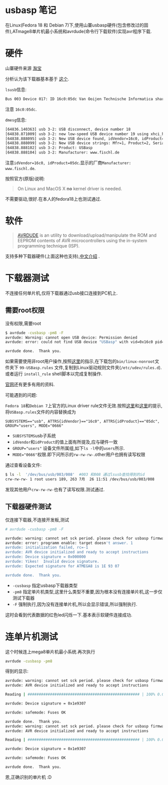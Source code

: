 # usbasp 笔记

在Linux(Fedora 18 和 Debian 7)下,使用山寨usbasp硬件(包含修改过的固件),ATmage8单片机最小系统和avrdude(命令行下载软件)实现avr程序下载.

# 硬件

山寨硬件来源 [淘宝](http://item.taobao.com/item.htm?spm=0.0.0.0.brf3fj&id=4207291768)

分析认为该下载器基本基于 [这个](http://www.fischl.de/usbasp/). 

`lsusb`信息:

```bash
Bus 003 Device 017: ID 16c0:05dc Van Ooijen Technische Informatica shared ID for use with libusb
```

注意 `16c0:05dc`.

`dmesg`信息:

```bash
[64836.140363] usb 3-2: USB disconnect, device number 18
[64838.871009] usb 3-2: new low-speed USB device number 19 using xhci_hcd
[64838.888095] usb 3-2: New USB device found, idVendor=16c0, idProduct=05dc
[64838.888099] usb 3-2: New USB device strings: Mfr=1, Product=2, SerialNumber=0
[64838.888102] usb 3-2: Product: USBasp
[64838.888104] usb 3-2: Manufacturer: www.fischl.de
```

注意`idVendor=16c0, idProduct=05dc`.显示的厂商`Manufacturer: www.fischl.de`.

按照官方(原版)说明:

>On Linux and MacOS X **no** kernel driver is needed.

不需要驱动,很好.在本人的fedora18上也测试通过.

# 软件

> [AVRDUDE](http://www.nongnu.org/avrdude/) is an utility to download/upload/manipulate the ROM and EEPROM contents of AVR microcontrollers using the in-system programming technique (ISP).

支持多种下载器硬件(上面这种也支持),[中文介绍](http://bbs.21ic.com/blog-25399-1551.html) .

# 下载器测试

不连接任何单片机,仅将下载器通过usb接口连接到PC机上.

## 需要root权限

没有权限,需要root

```bash
$ avrdude -cusbasp -pm8 -F
avrdude: Warning: cannot open USB device: Permission denied
avrdude: error: could not find USB device "USBasp" with vid=0x16c0 pid=0x5dc

avrdude done.  Thank you.
```
如果需要使用非root用户操作,按照[这里](http://www.fischl.de/usbasp/Readme.txt)的指示,在下载包的`bin/linux-nonroot`文件夹下 `99-USBasp.rules` 文件,复制到Linux驱动规则文件夹(`/etc/udev/rules.d`).或者运行 `install_rule` shell脚本以完成复制操作.

[官网](http://www.fischl.de/usbasp/)还有更多有用的资料.

可能遇到的问题:

`Fedora 18`和`Debian 7`上官方的Linux driver rule文件无效.按照[这里](https://bbs.archlinux.org/viewtopic.php?id=103836)和[这里](https://wiki.archlinux.org/index.php/Udev#Accessing_Firmware_Programmers_and_USB_Virtual_Comm_Devices)的提示,将`USBasp.rules`文件的内容替换成为

    SUBSYSTEMS=="usb", ATTRS{idVendor}=="16c0", ATTRS{idProduct}=="05dc", GROUP="users", MODE="0666"

* `SUBSYSTEMS`usb子系统
* `idVendor`和`idProduct`的值上面有所提及,应与硬件一致
* `GROUP="users"` 设备文件所属组,如下`ls -l`中的`users`所示.
* `MODE="0666"`权限.即下问所示的`rw-rw-rw-`.other用户也拥有读写权限

通过查看设备文件:
```bash
$ ls -l  '/dev/bus/usb/003/008'  #003 和008 通过lsusb查找得到的id 
crw-rw-rw- 1 root users 189, 263 7月  26 11:51 /dev/bus/usb/003/008

```

发现其他用户`crw-rw-rw-`也有了读写权限.测试通过.


## 下载器硬件测试

仅连接下载器,不连接开发板,测试

```bash
# avrdude -cusbasp -pm8 -F

avrdude: warning: cannot set sck period. please check for usbasp firmware update. 
avrdude: error: programm enable: target doesn't answer. 1 
avrdude: initialization failed, rc=-1
avrdude: AVR device initialized and ready to accept instructions
avrdude: Device signature = 0x000000
avrdude: Yikes!  Invalid device signature.
avrdude: Expected signature for ATMEGA8 is 1E 93 07

avrdude done.  Thank you.
```

* `-cusbasp` 指定usbasp下载器类型
* `-pm8` 指定单片机类型,这里什么类型不重要,因为根本没有连接单片机,这一步仅测试下载器
* `-F` 强制执行,因为没有连接单片机,所以会显示错误,所以强制执行.

这时会看到代表数据的红色led闪烁一下.基本表示软硬件连接成功.

# 连单片机测试


这个时候连上mega8单片机最小系统.再次执行
```bash
avrdude -cusbasp -pm8 
```
得到的显示:

```bash
avrdude: warning: cannot set sck period. please check for usbasp firmware update.
avrdude: AVR device initialized and ready to accept instructions

Reading | ################################################## | 100% 0.00s

avrdude: Device signature = 0x1e9307

avrdude: safemode: Fuses OK

avrdude done.  Thank you.
avrdude: warning: cannot set sck period. please check for usbasp firmware update.
avrdude: AVR device initialized and ready to accept instructions

Reading | ################################################## | 100% 0.00s

avrdude: Device signature = 0x1e9307

avrdude: safemode: Fuses OK

avrdude done.  Thank you.
```
恩,正确识别的单片机 :D
